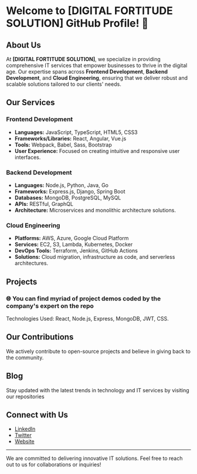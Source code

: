 # Welcome to [DIGITAL FORTITUDE SOLUTION] GitHub Profile! 👋

## About Us
At **[DIGITAL FORTITUDE SOLUTION]**, we specialize in providing comprehensive IT services that empower businesses to thrive in the digital age. Our expertise spans across **Frontend Development**, **Backend Development**, and **Cloud Engineering**, ensuring that we deliver robust and scalable solutions tailored to our clients' needs.

## Our Services

### Frontend Development
- **Languages:** JavaScript, TypeScript, HTML5, CSS3
- **Frameworks/Libraries:** React, Angular, Vue.js
- **Tools:** Webpack, Babel, Sass, Bootstrap
- **User Experience:** Focused on creating intuitive and responsive user interfaces.

### Backend Development
- **Languages:** Node.js, Python, Java, Go
- **Frameworks:** Express.js, Django, Spring Boot
- **Databases:** MongoDB, PostgreSQL, MySQL
- **APIs:** RESTful, GraphQL
- **Architecture:** Microservices and monolithic architecture solutions.

### Cloud Engineering
- **Platforms:** AWS, Azure, Google Cloud Platform
- **Services:** EC2, S3, Lambda, Kubernetes, Docker
- **DevOps Tools:** Terraform, Jenkins, GitHub Actions
- **Solutions:** Cloud migration, infrastructure as code, and serverless architectures.

## Projects

### 🌐 You can find myriad of project demos coded by the company's expert on the repo
Technologies Used: React, Node.js, Express, MongoDB, JWT, CSS.

## Our Contributions
We actively contribute to open-source projects and believe in giving back to the community. 

## Blog
Stay updated with the latest trends in technology and IT services by visiting our repositories

## Connect with Us
- [LinkedIn](https://linkedin.com/company/yourcompany)
- [Twitter](https://twitter.com/yourcompany)
- [Website](https://yourcompany.com)

---

We are committed to delivering innovative IT solutions. Feel free to reach out to us for collaborations or inquiries!


<!---
DigitalFortitude/DigitalFortitude is a ✨ special ✨ repository because its `README.md` (this file) appears on your GitHub profile.
You can click the Preview link to take a look at your changes.
--->
